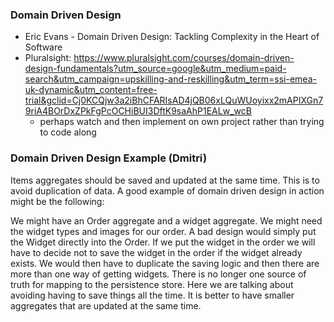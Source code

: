 ### Domain Driven Design
- Eric Evans - Domain Driven Design: Tackling Complexity in the Heart of Software
- Pluralsight: https://www.pluralsight.com/courses/domain-driven-design-fundamentals?utm_source=google&utm_medium=paid-search&utm_campaign=upskilling-and-reskilling&utm_term=ssi-emea-uk-dynamic&utm_content=free-trial&gclid=Cj0KCQjw3a2iBhCFARIsAD4jQB06xLQuWUoyixx2mAPIXGn79riA4BOrDxZPkFgPcOCHiBUI3DftK9saAhP1EALw_wcB
  - perhaps watch and then implement on own project rather than trying to code along 

### Domain Driven Design Example (Dmitri)
Items aggregates should be saved and updated at the same time. This is to avoid duplication of data.
A good example of domain driven design in action might be the following:

We might have an Order aggregate and a widget aggregate.
We might need the widget types and images for our order.
A bad design would simply put the Widget directly into the Order.
If we put the widget in the order we will have to decide not to save the widget in the order if the widget already exists.
We would then have to duplicate the saving logic and then there are more than one way of getting widgets. There is no 
longer one source of truth for mapping to the persistence store. Here we are talking about avoiding having to save things 
all the time. It is better to have smaller aggregates that are updated at the same time.
